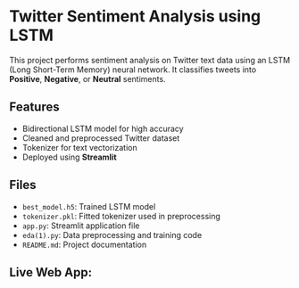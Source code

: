 # Twitter Sentiment Analysis using LSTM

This project performs sentiment analysis on Twitter text data using an LSTM (Long Short-Term Memory) neural network. It classifies tweets into **Positive**, **Negative**, or **Neutral** sentiments.

## Features
- Bidirectional LSTM model for high accuracy
- Cleaned and preprocessed Twitter dataset
- Tokenizer for text vectorization
- Deployed using **Streamlit**

## Files
- `best_model.h5`: Trained LSTM model
- `tokenizer.pkl`: Fitted tokenizer used in preprocessing
- `app.py`: Streamlit application file
- `eda(1).py`: Data preprocessing and training code
- `README.md`: Project documentation

## Live Web App: 
